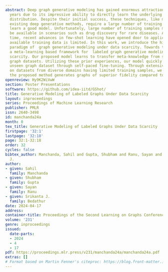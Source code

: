 ```yaml
---
abstract: Deep graph generative modeling has gained enormous attraction in recent
  years due to its impressive ability to directly learn the underlying hidden graph
  distribution. Despite their initial success, these techniques, like much of the
  existing deep generative methods, require a large number of training samples to
  learn a good model. Unfortunately, large number of training samples may not always
  be available in scenarios such as drug discovery for rare diseases. At the same
  time, recent advances in few-shot learning have opened door to applications where
  available training data is limited. In this work, we introduce the hitherto unexplored
  paradigm of  graph generative modeling under data scarcity. Towards this, we develop
  a meta-learning based framework for  labeled graph generative modeling under data
  scarcity. Our proposed model learns to transfer meta-knowledge from similar auxiliary
  graph datasets. Utilizing these prior experiences, our model quickly adapts to an
  unseen graph dataset through self-paced fine-tuning. Through extensive experiments
  on datasets from diverse domains having limited training samples, we establish that
  the proposed method generates graphs of superior fidelity compared to existing baselines.
openreview: Hy9K2WiVwW
section: Poster Presentations
software: https://github.com/idea-iitd/GShot/
title: Generative Modeling of Labeled Graphs Under Data Scarcity
layout: inproceedings
series: Proceedings of Machine Learning Research
publisher: PMLR
issn: 2640-3498
id: manchanda24a
month: 0
tex_title: Generative Modeling of Labeled Graphs Under Data Scarcity
firstpage: '32:1'
lastpage: '32:18'
page: 32:1-32:18
order: 32
cycles: false
bibtex_author: Manchanda, Sahil and Gupta, Shubham and Ranu, Sayan and Bedathur, Srikanta
  J.
author:
- given: Sahil
  family: Manchanda
- given: Shubham
  family: Gupta
- given: Sayan
  family: Ranu
- given: Srikanta J.
  family: Bedathur
date: 2024-04-17
address:
container-title: Proceedings of the Second Learning on Graphs Conference
volume: '231'
genre: inproceedings
issued:
  date-parts:
  - 2024
  - 4
  - 17
pdf: https://proceedings.mlr.press/v231/manchanda24a/manchanda24a.pdf
extras: []
# Format based on Martin Fenner's citeproc: https://blog.front-matter.io/posts/citeproc-yaml-for-bibliographies/
---
```

